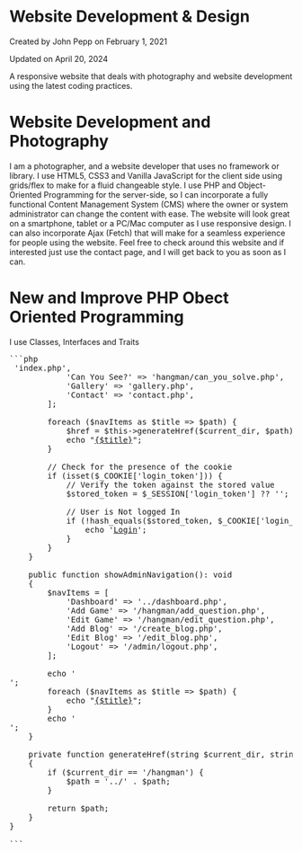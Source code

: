 # Website Development & Design
Created by John Pepp on February 1, 2021

Updated on April 20, 2024

A responsive website that deals with photography and website development using the latest coding practices.

# Website Development and Photography
I am a photographer, and a website developer that uses no framework or library. I use HTML5, CSS3 and Vanilla JavaScript for the client side using grids/flex to make for a fluid changeable style. I use PHP and Object-Oriented Programming for the server-side, so I can incorporate a fully functional Content Management System (CMS) where the owner or system administrator can change the content with ease. The website will look great on a smartphone, tablet or a PC/Mac computer as I use responsive design. I can also incorporate Ajax (Fetch) that will make for a seamless experience for people using the website. Feel free to check around this website and if interested just use the contact page, and I will get back to you as soon as I can.
 
# New and Improve PHP Obect Oriented Programming
I use Classes, Interfaces and Traits
<pre>
```php
<?php
// NavigationMenu.php

namespace PhotoTech;

trait NavigationMenu
{
    public function regular_navigation(): void
    {
        $current_dir = dirname($_SERVER['SCRIPT_NAME']);

        $navItems = [
            'Home' => 'index.php',
            'Can You See?' => 'hangman/can_you_solve.php',
            'Gallery' => 'gallery.php',
            'Contact' => 'contact.php',
        ];

        foreach ($navItems as $title => $path) {
            $href = $this->generateHref($current_dir, $path);
            echo "<a href=\"{$href}\">{$title}</a>";
        }

        // Check for the presence of the cookie
        if (isset($_COOKIE['login_token'])) {
            // Verify the token against the stored value
            $stored_token = $_SESSION['login_token'] ?? '';

            // User is Not logged In
            if (!hash_equals($stored_token, $_COOKIE['login_token'])) {
                echo '<a href="/admin/login.php">Login</a>';
            }
        }
    }

    public function showAdminNavigation(): void
    {
        $navItems = [
            'Dashboard' => '../dashboard.php',
            'Add Game' => '/hangman/add_question.php',
            'Edit Game' => '/hangman/edit_question.php',
            'Add Blog' => '/create_blog.php',
            'Edit Blog' => '/edit_blog.php',
            'Logout' => '/admin/logout.php',
        ];

        echo '<div class="admin-navigation">';
        foreach ($navItems as $title => $path) {
            echo "<a href=\"{$path}\">{$title}</a>";
        }
        echo '</div>';
    }

    private function generateHref(string $current_dir, string $path): string
    {
        if ($current_dir == '/hangman') {
            $path = '../' . $path;
        }

        return $path;
    }
}

```
</pre>
